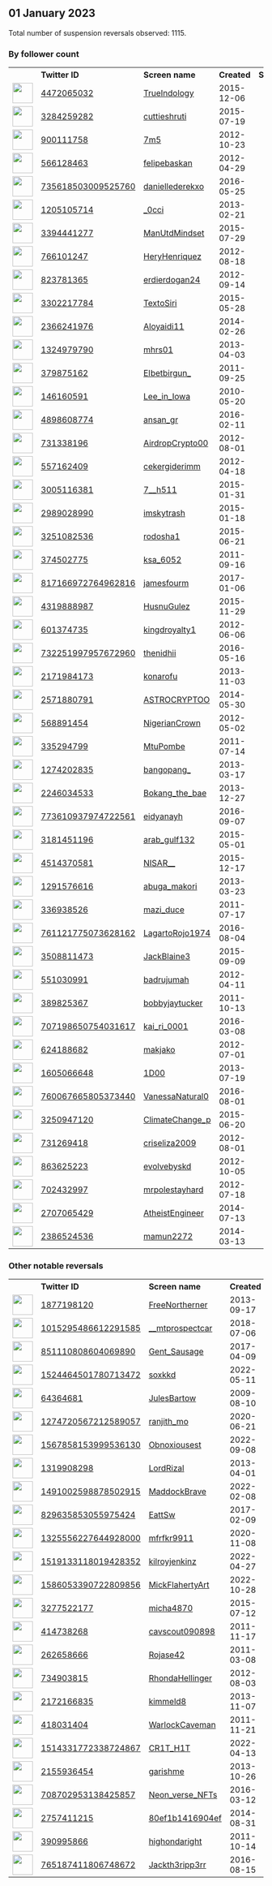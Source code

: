 
## 01 January 2023
Total number of suspension reversals observed: 1115.

### By follower count
<table><tr><th></th><th align="left">Twitter ID</th><th align="left">Screen name</th>
<th align="left">Created</th><th align="left">Status</th><th align="left">Suspended</th><th align="left">Followers</th>
<tr><td><a href="https://pbs.twimg.com/profile_images/867034119431172096/dgxm0bjt_normal.jpg"><img src="https://pbs.twimg.com/profile_images/867034119431172096/dgxm0bjt_normal.jpg" width="40px" height="40px" align="center"/></a></td><td><a href="https://twitter.com/intent/user?user_id=4472065032">4472065032</a></td><td><a href="https://twitter.com/TrueIndology">TrueIndology</a></td><td>2015-12-06</td><td align="center"></td><td></td><td>243185</td></tr>
<tr><td><a href="https://pbs.twimg.com/profile_images/1612424958264897536/GOSaLbp9_normal.jpg"><img src="https://pbs.twimg.com/profile_images/1612424958264897536/GOSaLbp9_normal.jpg" width="40px" height="40px" align="center"/></a></td><td><a href="https://twitter.com/intent/user?user_id=3284259282">3284259282</a></td><td><a href="https://twitter.com/cuttieshruti">cuttieshruti</a></td><td>2015-07-19</td><td align="center"></td><td>2022-09-22</td><td>174860</td></tr>
<tr><td><a href="https://pbs.twimg.com/profile_images/1411618212597452801/LBgcziPz_normal.jpg"><img src="https://pbs.twimg.com/profile_images/1411618212597452801/LBgcziPz_normal.jpg" width="40px" height="40px" align="center"/></a></td><td><a href="https://twitter.com/intent/user?user_id=900111758">900111758</a></td><td><a href="https://twitter.com/7m5">7m5</a></td><td>2012-10-23</td><td align="center"></td><td>2022-09-14</td><td>174083</td></tr>
<tr><td><a href="https://pbs.twimg.com/profile_images/1612753299622576129/qxfORnaL_normal.jpg"><img src="https://pbs.twimg.com/profile_images/1612753299622576129/qxfORnaL_normal.jpg" width="40px" height="40px" align="center"/></a></td><td><a href="https://twitter.com/intent/user?user_id=566128463">566128463</a></td><td><a href="https://twitter.com/feIipebaskan">feIipebaskan</a></td><td>2012-04-29</td><td align="center"></td><td>2022-11-16</td><td>145710</td></tr>
<tr><td><a href="https://pbs.twimg.com/profile_images/1593318923058827264/H_IzgSW7_normal.jpg"><img src="https://pbs.twimg.com/profile_images/1593318923058827264/H_IzgSW7_normal.jpg" width="40px" height="40px" align="center"/></a></td><td><a href="https://twitter.com/intent/user?user_id=735618503009525760">735618503009525760</a></td><td><a href="https://twitter.com/daniellederekxo">daniellederekxo</a></td><td>2016-05-25</td><td align="center"></td><td>2022-09-03</td><td>131735</td></tr>
<tr><td><a href="https://pbs.twimg.com/profile_images/1601313628233383937/XIERFb7v_normal.jpg"><img src="https://pbs.twimg.com/profile_images/1601313628233383937/XIERFb7v_normal.jpg" width="40px" height="40px" align="center"/></a></td><td><a href="https://twitter.com/intent/user?user_id=1205105714">1205105714</a></td><td><a href="https://twitter.com/_0cci">_0cci</a></td><td>2013-02-21</td><td align="center"></td><td>2022-10-30</td><td>129922</td></tr>
<tr><td><a href="https://pbs.twimg.com/profile_images/1093293965032468480/R1v4t2H0_normal.jpg"><img src="https://pbs.twimg.com/profile_images/1093293965032468480/R1v4t2H0_normal.jpg" width="40px" height="40px" align="center"/></a></td><td><a href="https://twitter.com/intent/user?user_id=3394441277">3394441277</a></td><td><a href="https://twitter.com/ManUtdMindset">ManUtdMindset</a></td><td>2015-07-29</td><td align="center"></td><td></td><td>113684</td></tr>
<tr><td><a href="https://pbs.twimg.com/profile_images/1594190800514174977/bdr-Mn3i_normal.jpg"><img src="https://pbs.twimg.com/profile_images/1594190800514174977/bdr-Mn3i_normal.jpg" width="40px" height="40px" align="center"/></a></td><td><a href="https://twitter.com/intent/user?user_id=766101247">766101247</a></td><td><a href="https://twitter.com/HeryHenriquez">HeryHenriquez</a></td><td>2012-08-18</td><td align="center"></td><td>2022-08-19</td><td>106616</td></tr>
<tr><td><a href="https://pbs.twimg.com/profile_images/1379142183383629837/iUOY4eR7_normal.jpg"><img src="https://pbs.twimg.com/profile_images/1379142183383629837/iUOY4eR7_normal.jpg" width="40px" height="40px" align="center"/></a></td><td><a href="https://twitter.com/intent/user?user_id=823781365">823781365</a></td><td><a href="https://twitter.com/erdierdogan24">erdierdogan24</a></td><td>2012-09-14</td><td align="center"></td><td>2022-12-08</td><td>104054</td></tr>
<tr><td><a href="https://pbs.twimg.com/profile_images/1327336080899792900/cIHFyG_y_normal.jpg"><img src="https://pbs.twimg.com/profile_images/1327336080899792900/cIHFyG_y_normal.jpg" width="40px" height="40px" align="center"/></a></td><td><a href="https://twitter.com/intent/user?user_id=3302217784">3302217784</a></td><td><a href="https://twitter.com/TextoSiri">TextoSiri</a></td><td>2015-05-28</td><td align="center"></td><td>2022-12-06</td><td>103683</td></tr>
<tr><td><a href="https://pbs.twimg.com/profile_images/1586446673588457474/c0O55hAH_normal.jpg"><img src="https://pbs.twimg.com/profile_images/1586446673588457474/c0O55hAH_normal.jpg" width="40px" height="40px" align="center"/></a></td><td><a href="https://twitter.com/intent/user?user_id=2366241976">2366241976</a></td><td><a href="https://twitter.com/Aloyaidi11">Aloyaidi11</a></td><td>2014-02-26</td><td align="center"></td><td>2022-11-21</td><td>93465</td></tr>
<tr><td><a href="https://pbs.twimg.com/profile_images/1610824012455677952/9ZzOSa1Y_normal.jpg"><img src="https://pbs.twimg.com/profile_images/1610824012455677952/9ZzOSa1Y_normal.jpg" width="40px" height="40px" align="center"/></a></td><td><a href="https://twitter.com/intent/user?user_id=1324979790">1324979790</a></td><td><a href="https://twitter.com/mhrs01">mhrs01</a></td><td>2013-04-03</td><td align="center"></td><td>2022-09-01</td><td>89750</td></tr>
<tr><td><a href="https://pbs.twimg.com/profile_images/1620186406524968960/uIns_x11_normal.jpg"><img src="https://pbs.twimg.com/profile_images/1620186406524968960/uIns_x11_normal.jpg" width="40px" height="40px" align="center"/></a></td><td><a href="https://twitter.com/intent/user?user_id=379875162">379875162</a></td><td><a href="https://twitter.com/EIbetbirgun_">EIbetbirgun_</a></td><td>2011-09-25</td><td align="center"></td><td>2022-12-04</td><td>89105</td></tr>
<tr><td><a href="https://pbs.twimg.com/profile_images/1302225946032910337/poxfj3j__normal.jpg"><img src="https://pbs.twimg.com/profile_images/1302225946032910337/poxfj3j__normal.jpg" width="40px" height="40px" align="center"/></a></td><td><a href="https://twitter.com/intent/user?user_id=146160591">146160591</a></td><td><a href="https://twitter.com/Lee_in_Iowa">Lee_in_Iowa</a></td><td>2010-05-20</td><td align="center"></td><td>2022-12-31</td><td>87361</td></tr>
<tr><td><a href="https://pbs.twimg.com/profile_images/1042856837396226048/mdVhckE0_normal.jpg"><img src="https://pbs.twimg.com/profile_images/1042856837396226048/mdVhckE0_normal.jpg" width="40px" height="40px" align="center"/></a></td><td><a href="https://twitter.com/intent/user?user_id=4898608774">4898608774</a></td><td><a href="https://twitter.com/ansan_gr">ansan_gr</a></td><td>2016-02-11</td><td align="center"></td><td>2022-10-13</td><td>86950</td></tr>
<tr><td><a href="https://pbs.twimg.com/profile_images/1561706205864673282/ElD59dVo_normal.jpg"><img src="https://pbs.twimg.com/profile_images/1561706205864673282/ElD59dVo_normal.jpg" width="40px" height="40px" align="center"/></a></td><td><a href="https://twitter.com/intent/user?user_id=731338196">731338196</a></td><td><a href="https://twitter.com/AirdropCrypto00">AirdropCrypto00</a></td><td>2012-08-01</td><td align="center"></td><td>2022-09-07</td><td>76198</td></tr>
<tr><td><a href="https://pbs.twimg.com/profile_images/1608859472155254784/m4zvaFvd_normal.jpg"><img src="https://pbs.twimg.com/profile_images/1608859472155254784/m4zvaFvd_normal.jpg" width="40px" height="40px" align="center"/></a></td><td><a href="https://twitter.com/intent/user?user_id=557162409">557162409</a></td><td><a href="https://twitter.com/cekergiderimm">cekergiderimm</a></td><td>2012-04-18</td><td align="center"></td><td>2022-12-18</td><td>57457</td></tr>
<tr><td><a href="https://pbs.twimg.com/profile_images/1574244053901795329/2jUamf5a_normal.jpg"><img src="https://pbs.twimg.com/profile_images/1574244053901795329/2jUamf5a_normal.jpg" width="40px" height="40px" align="center"/></a></td><td><a href="https://twitter.com/intent/user?user_id=3005116381">3005116381</a></td><td><a href="https://twitter.com/7__h511">7__h511</a></td><td>2015-01-31</td><td align="center"></td><td>2022-11-25</td><td>56138</td></tr>
<tr><td><a href="https://pbs.twimg.com/profile_images/1621919091681280001/jQy818Ns_normal.jpg"><img src="https://pbs.twimg.com/profile_images/1621919091681280001/jQy818Ns_normal.jpg" width="40px" height="40px" align="center"/></a></td><td><a href="https://twitter.com/intent/user?user_id=2989028990">2989028990</a></td><td><a href="https://twitter.com/imskytrash">imskytrash</a></td><td>2015-01-18</td><td align="center"></td><td>2022-12-06</td><td>54096</td></tr>
<tr><td><a href="https://pbs.twimg.com/profile_images/1251305022752583680/slvdTD0V_normal.jpg"><img src="https://pbs.twimg.com/profile_images/1251305022752583680/slvdTD0V_normal.jpg" width="40px" height="40px" align="center"/></a></td><td><a href="https://twitter.com/intent/user?user_id=3251082536">3251082536</a></td><td><a href="https://twitter.com/rodosha1">rodosha1</a></td><td>2015-06-21</td><td align="center"></td><td>2022-12-10</td><td>53711</td></tr>
<tr><td><a href="https://pbs.twimg.com/profile_images/1253444465836077058/-rbGhaAg_normal.jpg"><img src="https://pbs.twimg.com/profile_images/1253444465836077058/-rbGhaAg_normal.jpg" width="40px" height="40px" align="center"/></a></td><td><a href="https://twitter.com/intent/user?user_id=374502775">374502775</a></td><td><a href="https://twitter.com/ksa_6052">ksa_6052</a></td><td>2011-09-16</td><td align="center"></td><td>2022-09-14</td><td>50183</td></tr>
<tr><td><a href="https://pbs.twimg.com/profile_images/1563233515520479234/LqTsPMBv_normal.jpg"><img src="https://pbs.twimg.com/profile_images/1563233515520479234/LqTsPMBv_normal.jpg" width="40px" height="40px" align="center"/></a></td><td><a href="https://twitter.com/intent/user?user_id=817166972764962816">817166972764962816</a></td><td><a href="https://twitter.com/jamesfourm">jamesfourm</a></td><td>2017-01-06</td><td align="center"></td><td>2022-12-16</td><td>47869</td></tr>
<tr><td><a href="https://pbs.twimg.com/profile_images/1558075408385560579/acnY0q5U_normal.jpg"><img src="https://pbs.twimg.com/profile_images/1558075408385560579/acnY0q5U_normal.jpg" width="40px" height="40px" align="center"/></a></td><td><a href="https://twitter.com/intent/user?user_id=4319888987">4319888987</a></td><td><a href="https://twitter.com/HusnuGulez">HusnuGulez</a></td><td>2015-11-29</td><td align="center"></td><td>2022-10-19</td><td>45355</td></tr>
<tr><td><a href="https://pbs.twimg.com/profile_images/2653140913/d47ca7b4d7104893a3afd4e9a5017571_normal.jpeg"><img src="https://pbs.twimg.com/profile_images/2653140913/d47ca7b4d7104893a3afd4e9a5017571_normal.jpeg" width="40px" height="40px" align="center"/></a></td><td><a href="https://twitter.com/intent/user?user_id=601374735">601374735</a></td><td><a href="https://twitter.com/kingdroyalty1">kingdroyalty1</a></td><td>2012-06-06</td><td align="center"></td><td>2022-12-24</td><td>40382</td></tr>
<tr><td><a href="https://pbs.twimg.com/profile_images/1566480283234250752/rrF-hHEI_normal.jpg"><img src="https://pbs.twimg.com/profile_images/1566480283234250752/rrF-hHEI_normal.jpg" width="40px" height="40px" align="center"/></a></td><td><a href="https://twitter.com/intent/user?user_id=732251997957672960">732251997957672960</a></td><td><a href="https://twitter.com/thenidhii">thenidhii</a></td><td>2016-05-16</td><td align="center"></td><td>2022-11-11</td><td>36495</td></tr>
<tr><td><a href="https://pbs.twimg.com/profile_images/1610791938839707648/8M2hWbls_normal.jpg"><img src="https://pbs.twimg.com/profile_images/1610791938839707648/8M2hWbls_normal.jpg" width="40px" height="40px" align="center"/></a></td><td><a href="https://twitter.com/intent/user?user_id=2171984173">2171984173</a></td><td><a href="https://twitter.com/konarofu">konarofu</a></td><td>2013-11-03</td><td align="center"></td><td></td><td>30250</td></tr>
<tr><td><a href="https://pbs.twimg.com/profile_images/1490766026065203203/HeswPYCU_normal.jpg"><img src="https://pbs.twimg.com/profile_images/1490766026065203203/HeswPYCU_normal.jpg" width="40px" height="40px" align="center"/></a></td><td><a href="https://twitter.com/intent/user?user_id=2571880791">2571880791</a></td><td><a href="https://twitter.com/ASTROCRYPTOO">ASTROCRYPTOO</a></td><td>2014-05-30</td><td align="center"></td><td>2022-11-12</td><td>29364</td></tr>
<tr><td><a href="https://pbs.twimg.com/profile_images/1625442503758344192/JUZ5Zztz_normal.jpg"><img src="https://pbs.twimg.com/profile_images/1625442503758344192/JUZ5Zztz_normal.jpg" width="40px" height="40px" align="center"/></a></td><td><a href="https://twitter.com/intent/user?user_id=568891454">568891454</a></td><td><a href="https://twitter.com/NigerianCrown">NigerianCrown</a></td><td>2012-05-02</td><td align="center"></td><td>2022-12-26</td><td>27805</td></tr>
<tr><td><a href="https://pbs.twimg.com/profile_images/1541800739634307073/1HJa7JRm_normal.jpg"><img src="https://pbs.twimg.com/profile_images/1541800739634307073/1HJa7JRm_normal.jpg" width="40px" height="40px" align="center"/></a></td><td><a href="https://twitter.com/intent/user?user_id=335294799">335294799</a></td><td><a href="https://twitter.com/MtuPombe">MtuPombe</a></td><td>2011-07-14</td><td align="center"></td><td>2022-09-28</td><td>26570</td></tr>
<tr><td><a href="https://pbs.twimg.com/profile_images/1613935981488640003/bmQRFttN_normal.jpg"><img src="https://pbs.twimg.com/profile_images/1613935981488640003/bmQRFttN_normal.jpg" width="40px" height="40px" align="center"/></a></td><td><a href="https://twitter.com/intent/user?user_id=1274202835">1274202835</a></td><td><a href="https://twitter.com/bangopang_">bangopang_</a></td><td>2013-03-17</td><td align="center"></td><td>2022-11-20</td><td>25731</td></tr>
<tr><td><a href="https://pbs.twimg.com/profile_images/1596943043457957890/qUzh8Tka_normal.jpg"><img src="https://pbs.twimg.com/profile_images/1596943043457957890/qUzh8Tka_normal.jpg" width="40px" height="40px" align="center"/></a></td><td><a href="https://twitter.com/intent/user?user_id=2246034533">2246034533</a></td><td><a href="https://twitter.com/Bokang_the_bae">Bokang_the_bae</a></td><td>2013-12-27</td><td align="center"></td><td>2022-12-27</td><td>25007</td></tr>
<tr><td><a href="https://pbs.twimg.com/profile_images/1384848254249078784/rbXJAjfJ_normal.jpg"><img src="https://pbs.twimg.com/profile_images/1384848254249078784/rbXJAjfJ_normal.jpg" width="40px" height="40px" align="center"/></a></td><td><a href="https://twitter.com/intent/user?user_id=773610937974722561">773610937974722561</a></td><td><a href="https://twitter.com/eidyanayh">eidyanayh</a></td><td>2016-09-07</td><td align="center"></td><td>2022-11-01</td><td>24795</td></tr>
<tr><td><a href="https://pbs.twimg.com/profile_images/845337157946544129/hgwKNIaD_normal.jpg"><img src="https://pbs.twimg.com/profile_images/845337157946544129/hgwKNIaD_normal.jpg" width="40px" height="40px" align="center"/></a></td><td><a href="https://twitter.com/intent/user?user_id=3181451196">3181451196</a></td><td><a href="https://twitter.com/arab_gulf132">arab_gulf132</a></td><td>2015-05-01</td><td align="center"></td><td>2022-11-03</td><td>24166</td></tr>
<tr><td><a href="https://pbs.twimg.com/profile_images/1444878805865308165/UEYCNfZu_normal.jpg"><img src="https://pbs.twimg.com/profile_images/1444878805865308165/UEYCNfZu_normal.jpg" width="40px" height="40px" align="center"/></a></td><td><a href="https://twitter.com/intent/user?user_id=4514370581">4514370581</a></td><td><a href="https://twitter.com/NISAR__">NISAR__</a></td><td>2015-12-17</td><td align="center"></td><td>2022-11-22</td><td>23757</td></tr>
<tr><td><a href="https://pbs.twimg.com/profile_images/1477702778562744320/_PUSWn5T_normal.jpg"><img src="https://pbs.twimg.com/profile_images/1477702778562744320/_PUSWn5T_normal.jpg" width="40px" height="40px" align="center"/></a></td><td><a href="https://twitter.com/intent/user?user_id=1291576616">1291576616</a></td><td><a href="https://twitter.com/abuga_makori">abuga_makori</a></td><td>2013-03-23</td><td align="center"></td><td>2022-11-22</td><td>22739</td></tr>
<tr><td><a href="https://pbs.twimg.com/profile_images/1321532545532645379/s4-ouWBq_normal.jpg"><img src="https://pbs.twimg.com/profile_images/1321532545532645379/s4-ouWBq_normal.jpg" width="40px" height="40px" align="center"/></a></td><td><a href="https://twitter.com/intent/user?user_id=336938526">336938526</a></td><td><a href="https://twitter.com/mazi_duce">mazi_duce</a></td><td>2011-07-17</td><td align="center"></td><td></td><td>22669</td></tr>
<tr><td><a href="https://pbs.twimg.com/profile_images/1447563170613243904/kazikf0n_normal.jpg"><img src="https://pbs.twimg.com/profile_images/1447563170613243904/kazikf0n_normal.jpg" width="40px" height="40px" align="center"/></a></td><td><a href="https://twitter.com/intent/user?user_id=761121775073628162">761121775073628162</a></td><td><a href="https://twitter.com/LagartoRojo1974">LagartoRojo1974</a></td><td>2016-08-04</td><td align="center"></td><td>2022-07-26</td><td>22444</td></tr>
<tr><td><a href="https://pbs.twimg.com/profile_images/1549195746313809920/BM8Ys3mJ_normal.jpg"><img src="https://pbs.twimg.com/profile_images/1549195746313809920/BM8Ys3mJ_normal.jpg" width="40px" height="40px" align="center"/></a></td><td><a href="https://twitter.com/intent/user?user_id=3508811473">3508811473</a></td><td><a href="https://twitter.com/JackBlaine3">JackBlaine3</a></td><td>2015-09-09</td><td align="center"></td><td>2022-11-28</td><td>21501</td></tr>
<tr><td><a href="https://pbs.twimg.com/profile_images/1369887478564409347/RI4G3VtR_normal.jpg"><img src="https://pbs.twimg.com/profile_images/1369887478564409347/RI4G3VtR_normal.jpg" width="40px" height="40px" align="center"/></a></td><td><a href="https://twitter.com/intent/user?user_id=551030991">551030991</a></td><td><a href="https://twitter.com/badrujumah">badrujumah</a></td><td>2012-04-11</td><td align="center"></td><td>2022-11-04</td><td>20939</td></tr>
<tr><td><a href="https://pbs.twimg.com/profile_images/725043195676114945/LYLDcggj_normal.jpg"><img src="https://pbs.twimg.com/profile_images/725043195676114945/LYLDcggj_normal.jpg" width="40px" height="40px" align="center"/></a></td><td><a href="https://twitter.com/intent/user?user_id=389825367">389825367</a></td><td><a href="https://twitter.com/bobbyjaytucker">bobbyjaytucker</a></td><td>2011-10-13</td><td align="center"></td><td>2022-10-28</td><td>20566</td></tr>
<tr><td><a href="https://pbs.twimg.com/profile_images/1485525659849932803/jww559kF_normal.jpg"><img src="https://pbs.twimg.com/profile_images/1485525659849932803/jww559kF_normal.jpg" width="40px" height="40px" align="center"/></a></td><td><a href="https://twitter.com/intent/user?user_id=707198650754031617">707198650754031617</a></td><td><a href="https://twitter.com/kai_ri_0001">kai_ri_0001</a></td><td>2016-03-08</td><td align="center"></td><td>2022-08-20</td><td>18129</td></tr>
<tr><td><a href="https://pbs.twimg.com/profile_images/1612922444427464704/wFxYvDr2_normal.jpg"><img src="https://pbs.twimg.com/profile_images/1612922444427464704/wFxYvDr2_normal.jpg" width="40px" height="40px" align="center"/></a></td><td><a href="https://twitter.com/intent/user?user_id=624188682">624188682</a></td><td><a href="https://twitter.com/makjako">makjako</a></td><td>2012-07-01</td><td align="center"></td><td>2022-11-27</td><td>18069</td></tr>
<tr><td><a href="https://pbs.twimg.com/profile_images/1501557048479293442/c4lDnkNQ_normal.jpg"><img src="https://pbs.twimg.com/profile_images/1501557048479293442/c4lDnkNQ_normal.jpg" width="40px" height="40px" align="center"/></a></td><td><a href="https://twitter.com/intent/user?user_id=1605066648">1605066648</a></td><td><a href="https://twitter.com/1D00">1D00</a></td><td>2013-07-19</td><td align="center"></td><td>2022-11-17</td><td>17773</td></tr>
<tr><td><a href="https://pbs.twimg.com/profile_images/1610259491710291973/z1VYUG8K_normal.jpg"><img src="https://pbs.twimg.com/profile_images/1610259491710291973/z1VYUG8K_normal.jpg" width="40px" height="40px" align="center"/></a></td><td><a href="https://twitter.com/intent/user?user_id=760067665805373440">760067665805373440</a></td><td><a href="https://twitter.com/VanessaNatural0">VanessaNatural0</a></td><td>2016-08-01</td><td align="center"></td><td>2022-09-26</td><td>17544</td></tr>
<tr><td><a href="https://pbs.twimg.com/profile_images/1288456860203233280/Zu_7tuVf_normal.jpg"><img src="https://pbs.twimg.com/profile_images/1288456860203233280/Zu_7tuVf_normal.jpg" width="40px" height="40px" align="center"/></a></td><td><a href="https://twitter.com/intent/user?user_id=3250947120">3250947120</a></td><td><a href="https://twitter.com/ClimateChange_p">ClimateChange_p</a></td><td>2015-06-20</td><td align="center"></td><td>2022-10-18</td><td>17245</td></tr>
<tr><td><a href="https://pbs.twimg.com/profile_images/1615501763972567041/-_mwYkqk_normal.jpg"><img src="https://pbs.twimg.com/profile_images/1615501763972567041/-_mwYkqk_normal.jpg" width="40px" height="40px" align="center"/></a></td><td><a href="https://twitter.com/intent/user?user_id=731269418">731269418</a></td><td><a href="https://twitter.com/criseliza2009">criseliza2009</a></td><td>2012-08-01</td><td align="center">🔒</td><td>2022-09-17</td><td>16042</td></tr>
<tr><td><a href="https://pbs.twimg.com/profile_images/1613966381527236609/4LY_rHTa_normal.jpg"><img src="https://pbs.twimg.com/profile_images/1613966381527236609/4LY_rHTa_normal.jpg" width="40px" height="40px" align="center"/></a></td><td><a href="https://twitter.com/intent/user?user_id=863625223">863625223</a></td><td><a href="https://twitter.com/evolvebyskd">evolvebyskd</a></td><td>2012-10-05</td><td align="center"></td><td>2022-10-07</td><td>15849</td></tr>
<tr><td><a href="https://pbs.twimg.com/profile_images/1255208066238369793/cmaLwoui_normal.jpg"><img src="https://pbs.twimg.com/profile_images/1255208066238369793/cmaLwoui_normal.jpg" width="40px" height="40px" align="center"/></a></td><td><a href="https://twitter.com/intent/user?user_id=702432997">702432997</a></td><td><a href="https://twitter.com/mrpolestayhard">mrpolestayhard</a></td><td>2012-07-18</td><td align="center"></td><td>2022-07-26</td><td>15424</td></tr>
<tr><td><a href="https://pbs.twimg.com/profile_images/1497035681134264320/xFJAULxm_normal.jpg"><img src="https://pbs.twimg.com/profile_images/1497035681134264320/xFJAULxm_normal.jpg" width="40px" height="40px" align="center"/></a></td><td><a href="https://twitter.com/intent/user?user_id=2707065429">2707065429</a></td><td><a href="https://twitter.com/AtheistEngineer">AtheistEngineer</a></td><td>2014-07-13</td><td align="center"></td><td>2022-12-17</td><td>14432</td></tr>
<tr><td><a href="https://pbs.twimg.com/profile_images/1607470424170065920/-6lLdTR9_normal.jpg"><img src="https://pbs.twimg.com/profile_images/1607470424170065920/-6lLdTR9_normal.jpg" width="40px" height="40px" align="center"/></a></td><td><a href="https://twitter.com/intent/user?user_id=2386524536">2386524536</a></td><td><a href="https://twitter.com/mamun2272">mamun2272</a></td><td>2014-03-13</td><td align="center"></td><td>2022-11-23</td><td>14197</td></tr>
</table>

### Other notable reversals
<table><tr><th></th><th align="left">Twitter ID</th><th align="left">Screen name</th>
<th align="left">Created</th><th align="left">Status</th><th align="left">Suspended</th><th align="left">Followers</th>
<tr><td><a href="https://pbs.twimg.com/profile_images/642948270281523200/WoEbfA7b_normal.png"><img src="https://pbs.twimg.com/profile_images/642948270281523200/WoEbfA7b_normal.png" width="40px" height="40px" align="center"/></a></td><td><a href="https://twitter.com/intent/user?user_id=1877198120">1877198120</a></td><td><a href="https://twitter.com/FreeNortherner">FreeNortherner</a></td><td>2013-09-17</td><td align="center"></td><td>2022-12-31</td><td>4453</td></tr>
<tr><td><a href="https://pbs.twimg.com/profile_images/1445617203345117184/Yphuf56H_normal.jpg"><img src="https://pbs.twimg.com/profile_images/1445617203345117184/Yphuf56H_normal.jpg" width="40px" height="40px" align="center"/></a></td><td><a href="https://twitter.com/intent/user?user_id=1015295486612291585">1015295486612291585</a></td><td><a href="https://twitter.com/__mtprospectcar">__mtprospectcar</a></td><td>2018-07-06</td><td align="center"></td><td>2022-06-01</td><td>5371</td></tr>
<tr><td><a href="https://pbs.twimg.com/profile_images/1496630075789299715/OeoFIrk8_normal.jpg"><img src="https://pbs.twimg.com/profile_images/1496630075789299715/OeoFIrk8_normal.jpg" width="40px" height="40px" align="center"/></a></td><td><a href="https://twitter.com/intent/user?user_id=851110808604069890">851110808604069890</a></td><td><a href="https://twitter.com/Gent_Sausage">Gent_Sausage</a></td><td>2017-04-09</td><td align="center"></td><td>2022-12-27</td><td>568</td></tr>
<tr><td><a href="https://abs.twimg.com/sticky/default_profile_images/default_profile_normal.png"><img src="https://abs.twimg.com/sticky/default_profile_images/default_profile_normal.png" width="40px" height="40px" align="center"/></a></td><td><a href="https://twitter.com/intent/user?user_id=1524464501780713472">1524464501780713472</a></td><td><a href="https://twitter.com/soxkkd">soxkkd</a></td><td>2022-05-11</td><td align="center">🔒</td><td>2022-12-15</td><td>0</td></tr>
<tr><td><a href="https://pbs.twimg.com/profile_images/1409566175/jb_normal.png"><img src="https://pbs.twimg.com/profile_images/1409566175/jb_normal.png" width="40px" height="40px" align="center"/></a></td><td><a href="https://twitter.com/intent/user?user_id=64364681">64364681</a></td><td><a href="https://twitter.com/JulesBartow">JulesBartow</a></td><td>2009-08-10</td><td align="center"></td><td>2022-12-27</td><td>214</td></tr>
<tr><td><a href="https://pbs.twimg.com/profile_images/1610628360601731073/YgoxtO_5_normal.jpg"><img src="https://pbs.twimg.com/profile_images/1610628360601731073/YgoxtO_5_normal.jpg" width="40px" height="40px" align="center"/></a></td><td><a href="https://twitter.com/intent/user?user_id=1274720567212589057">1274720567212589057</a></td><td><a href="https://twitter.com/ranjith_mo">ranjith_mo</a></td><td>2020-06-21</td><td align="center"></td><td>2022-12-29</td><td>710</td></tr>
<tr><td><a href="https://pbs.twimg.com/profile_images/1627072076212502536/vIwuw-qo_normal.jpg"><img src="https://pbs.twimg.com/profile_images/1627072076212502536/vIwuw-qo_normal.jpg" width="40px" height="40px" align="center"/></a></td><td><a href="https://twitter.com/intent/user?user_id=1567858153999536130">1567858153999536130</a></td><td><a href="https://twitter.com/Obnoxiousest">Obnoxiousest</a></td><td>2022-09-08</td><td align="center"></td><td>2022-12-30</td><td>205</td></tr>
<tr><td><a href="https://pbs.twimg.com/profile_images/1471825508560093185/LM16wzgk_normal.jpg"><img src="https://pbs.twimg.com/profile_images/1471825508560093185/LM16wzgk_normal.jpg" width="40px" height="40px" align="center"/></a></td><td><a href="https://twitter.com/intent/user?user_id=1319908298">1319908298</a></td><td><a href="https://twitter.com/LordRizal">LordRizal</a></td><td>2013-04-01</td><td align="center"></td><td>2022-12-05</td><td>48</td></tr>
<tr><td><a href="https://pbs.twimg.com/profile_images/1619364512565530627/_Et1zbwO_normal.jpg"><img src="https://pbs.twimg.com/profile_images/1619364512565530627/_Et1zbwO_normal.jpg" width="40px" height="40px" align="center"/></a></td><td><a href="https://twitter.com/intent/user?user_id=1491002598878502915">1491002598878502915</a></td><td><a href="https://twitter.com/MaddockBrave">MaddockBrave</a></td><td>2022-02-08</td><td align="center"></td><td>2022-12-26</td><td>633</td></tr>
<tr><td><a href="https://pbs.twimg.com/profile_images/1581420520054325248/bs1cXdA6_normal.jpg"><img src="https://pbs.twimg.com/profile_images/1581420520054325248/bs1cXdA6_normal.jpg" width="40px" height="40px" align="center"/></a></td><td><a href="https://twitter.com/intent/user?user_id=829635853055975424">829635853055975424</a></td><td><a href="https://twitter.com/EattSw">EattSw</a></td><td>2017-02-09</td><td align="center"></td><td>2022-12-26</td><td>133</td></tr>
<tr><td><a href="https://pbs.twimg.com/profile_images/1624062137113931778/59AIfVW5_normal.jpg"><img src="https://pbs.twimg.com/profile_images/1624062137113931778/59AIfVW5_normal.jpg" width="40px" height="40px" align="center"/></a></td><td><a href="https://twitter.com/intent/user?user_id=1325556227644928000">1325556227644928000</a></td><td><a href="https://twitter.com/mfrfkr9911">mfrfkr9911</a></td><td>2020-11-08</td><td align="center"></td><td>2022-12-31</td><td>74</td></tr>
<tr><td><a href="https://pbs.twimg.com/profile_images/1566093156051218433/dhesdZxs_normal.jpg"><img src="https://pbs.twimg.com/profile_images/1566093156051218433/dhesdZxs_normal.jpg" width="40px" height="40px" align="center"/></a></td><td><a href="https://twitter.com/intent/user?user_id=1519133118019428352">1519133118019428352</a></td><td><a href="https://twitter.com/kilroyjenkinz">kilroyjenkinz</a></td><td>2022-04-27</td><td align="center"></td><td>2022-12-14</td><td>15</td></tr>
<tr><td><a href="https://pbs.twimg.com/profile_images/1586056458206076929/tlEnADQ8_normal.jpg"><img src="https://pbs.twimg.com/profile_images/1586056458206076929/tlEnADQ8_normal.jpg" width="40px" height="40px" align="center"/></a></td><td><a href="https://twitter.com/intent/user?user_id=1586053390722809856">1586053390722809856</a></td><td><a href="https://twitter.com/MickFlahertyArt">MickFlahertyArt</a></td><td>2022-10-28</td><td align="center">👋</td><td>2022-12-17</td><td>29</td></tr>
<tr><td><a href="https://pbs.twimg.com/profile_images/1612087425039220736/7XeXyYp-_normal.jpg"><img src="https://pbs.twimg.com/profile_images/1612087425039220736/7XeXyYp-_normal.jpg" width="40px" height="40px" align="center"/></a></td><td><a href="https://twitter.com/intent/user?user_id=3277522177">3277522177</a></td><td><a href="https://twitter.com/micha4870">micha4870</a></td><td>2015-07-12</td><td align="center"></td><td>2022-12-05</td><td>857</td></tr>
<tr><td><a href="https://pbs.twimg.com/profile_images/1609047871990681605/wHqGJV7G_normal.jpg"><img src="https://pbs.twimg.com/profile_images/1609047871990681605/wHqGJV7G_normal.jpg" width="40px" height="40px" align="center"/></a></td><td><a href="https://twitter.com/intent/user?user_id=414738268">414738268</a></td><td><a href="https://twitter.com/cavscout090898">cavscout090898</a></td><td>2011-11-17</td><td align="center"></td><td>2022-12-21</td><td>531</td></tr>
<tr><td><a href="https://abs.twimg.com/sticky/default_profile_images/default_profile_normal.png"><img src="https://abs.twimg.com/sticky/default_profile_images/default_profile_normal.png" width="40px" height="40px" align="center"/></a></td><td><a href="https://twitter.com/intent/user?user_id=262658666">262658666</a></td><td><a href="https://twitter.com/Rojase42">Rojase42</a></td><td>2011-03-08</td><td align="center"></td><td>2022-12-19</td><td>108</td></tr>
<tr><td><a href="https://pbs.twimg.com/profile_images/1609347466884780033/PBczJp6C_normal.jpg"><img src="https://pbs.twimg.com/profile_images/1609347466884780033/PBczJp6C_normal.jpg" width="40px" height="40px" align="center"/></a></td><td><a href="https://twitter.com/intent/user?user_id=734903815">734903815</a></td><td><a href="https://twitter.com/RhondaHellinger">RhondaHellinger</a></td><td>2012-08-03</td><td align="center"></td><td>2022-12-05</td><td>20</td></tr>
<tr><td><a href="https://pbs.twimg.com/profile_images/826643935149821953/3GXFMvaD_normal.jpg"><img src="https://pbs.twimg.com/profile_images/826643935149821953/3GXFMvaD_normal.jpg" width="40px" height="40px" align="center"/></a></td><td><a href="https://twitter.com/intent/user?user_id=2172166835">2172166835</a></td><td><a href="https://twitter.com/kimmeld8">kimmeld8</a></td><td>2013-11-07</td><td align="center"></td><td>2022-12-27</td><td>623</td></tr>
<tr><td><a href="https://pbs.twimg.com/profile_images/803381863146541058/twmo2Iqm_normal.jpg"><img src="https://pbs.twimg.com/profile_images/803381863146541058/twmo2Iqm_normal.jpg" width="40px" height="40px" align="center"/></a></td><td><a href="https://twitter.com/intent/user?user_id=418031404">418031404</a></td><td><a href="https://twitter.com/WarlockCaveman">WarlockCaveman</a></td><td>2011-11-21</td><td align="center"></td><td>2022-12-10</td><td>23</td></tr>
<tr><td><a href="https://pbs.twimg.com/profile_images/1519668244382162948/W-vLXoyJ_normal.jpg"><img src="https://pbs.twimg.com/profile_images/1519668244382162948/W-vLXoyJ_normal.jpg" width="40px" height="40px" align="center"/></a></td><td><a href="https://twitter.com/intent/user?user_id=1514331772338724867">1514331772338724867</a></td><td><a href="https://twitter.com/CR1T_H1T">CR1T_H1T</a></td><td>2022-04-13</td><td align="center"></td><td>2022-12-24</td><td>13</td></tr>
<tr><td><a href="https://pbs.twimg.com/profile_images/1524892339768016896/KnHO12z4_normal.jpg"><img src="https://pbs.twimg.com/profile_images/1524892339768016896/KnHO12z4_normal.jpg" width="40px" height="40px" align="center"/></a></td><td><a href="https://twitter.com/intent/user?user_id=2155936454">2155936454</a></td><td><a href="https://twitter.com/garishme">garishme</a></td><td>2013-10-26</td><td align="center"></td><td>2022-12-01</td><td>2704</td></tr>
<tr><td><a href="https://pbs.twimg.com/profile_images/1602182426343755776/jPhDLy_T_normal.jpg"><img src="https://pbs.twimg.com/profile_images/1602182426343755776/jPhDLy_T_normal.jpg" width="40px" height="40px" align="center"/></a></td><td><a href="https://twitter.com/intent/user?user_id=708702953138425857">708702953138425857</a></td><td><a href="https://twitter.com/Neon_verse_NFTs">Neon_verse_NFTs</a></td><td>2016-03-12</td><td align="center"></td><td>2022-12-05</td><td>4110</td></tr>
<tr><td><a href="https://pbs.twimg.com/profile_images/1566857364552155143/mwm1HA6d_normal.jpg"><img src="https://pbs.twimg.com/profile_images/1566857364552155143/mwm1HA6d_normal.jpg" width="40px" height="40px" align="center"/></a></td><td><a href="https://twitter.com/intent/user?user_id=2757411215">2757411215</a></td><td><a href="https://twitter.com/80ef1b1416904ef">80ef1b1416904ef</a></td><td>2014-08-31</td><td align="center"></td><td>2022-12-10</td><td>2879</td></tr>
<tr><td><a href="https://pbs.twimg.com/profile_images/1261233310279352321/QsfcNdhw_normal.jpg"><img src="https://pbs.twimg.com/profile_images/1261233310279352321/QsfcNdhw_normal.jpg" width="40px" height="40px" align="center"/></a></td><td><a href="https://twitter.com/intent/user?user_id=390995866">390995866</a></td><td><a href="https://twitter.com/highondaright">highondaright</a></td><td>2011-10-14</td><td align="center"></td><td>2022-12-05</td><td>111</td></tr>
<tr><td><a href="https://pbs.twimg.com/profile_images/1568801336803590144/JqDFbfmb_normal.jpg"><img src="https://pbs.twimg.com/profile_images/1568801336803590144/JqDFbfmb_normal.jpg" width="40px" height="40px" align="center"/></a></td><td><a href="https://twitter.com/intent/user?user_id=765187411806748672">765187411806748672</a></td><td><a href="https://twitter.com/Jackth3ripp3rr">Jackth3ripp3rr</a></td><td>2016-08-15</td><td align="center"></td><td>2022-12-25</td><td>23</td></tr>
</table>
